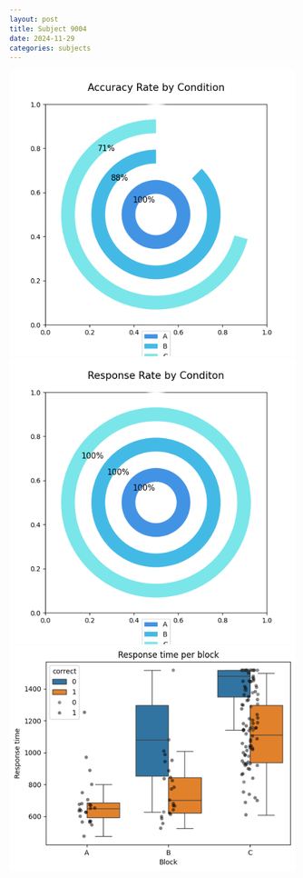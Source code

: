 ```yaml
---
layout: post
title: Subject 9004
date: 2024-11-29
categories: subjects
---
```


![](data/9004/run-32/9004_accuracy_rate.png)
![](data/9004/run-32/9004_response_rate.png)
![](data/9004/run-32/9004_rt.png)
